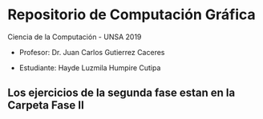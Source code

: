 # Repositorio de Computación Gráfica
 Ciencia de la Computación - UNSA 2019
 
- Profesor: 
Dr. Juan Carlos Gutierrez Caceres

- Estudiante: 
Hayde Luzmila Humpire Cutipa

 ## Los ejercicios de la segunda fase estan en la Carpeta Fase II



